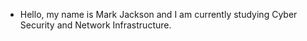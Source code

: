 - Hello, my name is Mark Jackson and I am currently studying Cyber Security and Network Infrastructure.

<!---
MarkJackson-Sec/MarkJackson-Sec is a ✨ special ✨ repository because its `README.md` (this file) appears on your GitHub profile.
You can click the Preview link to take a look at your changes.
--->
